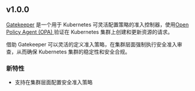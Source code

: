 ## v1.0.0

[Gatekeeper](https://github.com/open-policy-agent/gatekeeper) 是一个用于 Kubernetes 可灵活配置策略的准入控制器，使用[Open Policy Agent (OPA) ](https://www.openpolicyagent.org/) 验证在 Kubernetes 集群上创建和更新资源的请求。

借助 Gatekeeper 可以灵活的定义准入策略，在集群层面强制执行安全准入审查，从而确保 Kubernetes 集群的稳定性和安全合规。

### 新特性

- 支持在集群层面配置安全准入策略

